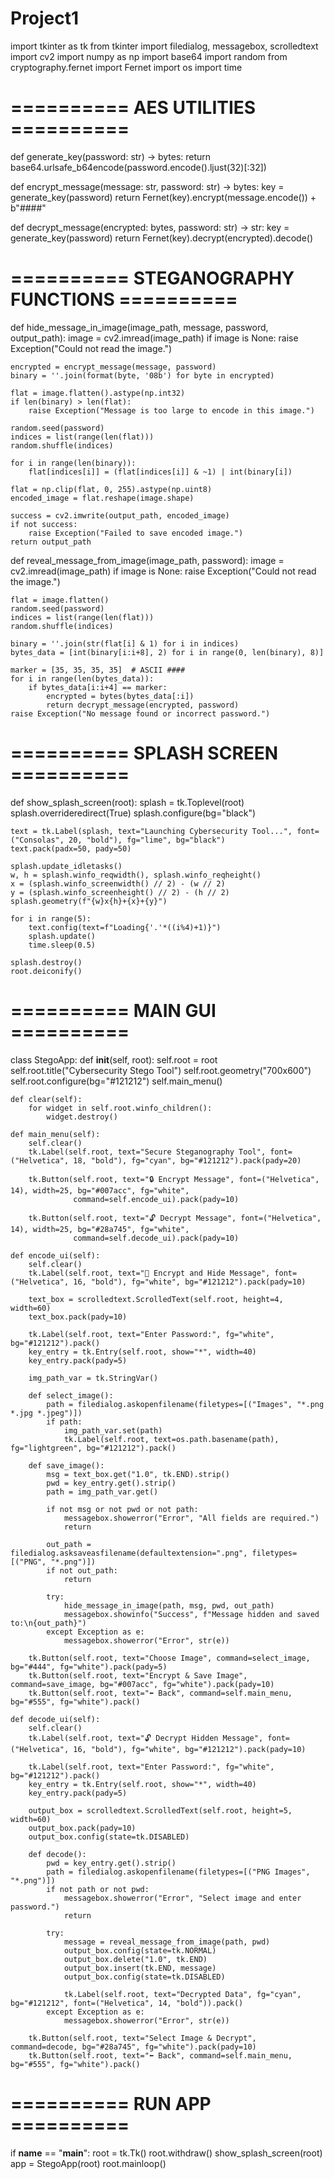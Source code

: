 # Project1
import tkinter as tk
from tkinter import filedialog, messagebox, scrolledtext
import cv2
import numpy as np
import base64
import random
from cryptography.fernet import Fernet
import os
import time

# ========== AES UTILITIES ==========
def generate_key(password: str) -> bytes:
    return base64.urlsafe_b64encode(password.encode().ljust(32)[:32])

def encrypt_message(message: str, password: str) -> bytes:
    key = generate_key(password)
    return Fernet(key).encrypt(message.encode()) + b"####"

def decrypt_message(encrypted: bytes, password: str) -> str:
    key = generate_key(password)
    return Fernet(key).decrypt(encrypted).decode()

# ========== STEGANOGRAPHY FUNCTIONS ==========
def hide_message_in_image(image_path, message, password, output_path):
    image = cv2.imread(image_path)
    if image is None:
        raise Exception("Could not read the image.")

    encrypted = encrypt_message(message, password)
    binary = ''.join(format(byte, '08b') for byte in encrypted)

    flat = image.flatten().astype(np.int32)
    if len(binary) > len(flat):
        raise Exception("Message is too large to encode in this image.")

    random.seed(password)
    indices = list(range(len(flat)))
    random.shuffle(indices)

    for i in range(len(binary)):
        flat[indices[i]] = (flat[indices[i]] & ~1) | int(binary[i])

    flat = np.clip(flat, 0, 255).astype(np.uint8)
    encoded_image = flat.reshape(image.shape)

    success = cv2.imwrite(output_path, encoded_image)
    if not success:
        raise Exception("Failed to save encoded image.")
    return output_path

def reveal_message_from_image(image_path, password):
    image = cv2.imread(image_path)
    if image is None:
        raise Exception("Could not read the image.")

    flat = image.flatten()
    random.seed(password)
    indices = list(range(len(flat)))
    random.shuffle(indices)

    binary = ''.join(str(flat[i] & 1) for i in indices)
    bytes_data = [int(binary[i:i+8], 2) for i in range(0, len(binary), 8)]

    marker = [35, 35, 35, 35]  # ASCII ####
    for i in range(len(bytes_data)):
        if bytes_data[i:i+4] == marker:
            encrypted = bytes(bytes_data[:i])
            return decrypt_message(encrypted, password)
    raise Exception("No message found or incorrect password.")

# ========== SPLASH SCREEN ==========
def show_splash_screen(root):
    splash = tk.Toplevel(root)
    splash.overrideredirect(True)
    splash.configure(bg="black")

    text = tk.Label(splash, text="Launching Cybersecurity Tool...", font=("Consolas", 20, "bold"), fg="lime", bg="black")
    text.pack(padx=50, pady=50)

    splash.update_idletasks()
    w, h = splash.winfo_reqwidth(), splash.winfo_reqheight()
    x = (splash.winfo_screenwidth() // 2) - (w // 2)
    y = (splash.winfo_screenheight() // 2) - (h // 2)
    splash.geometry(f"{w}x{h}+{x}+{y}")

    for i in range(5):
        text.config(text=f"Loading{'.'*((i%4)+1)}")
        splash.update()
        time.sleep(0.5)

    splash.destroy()
    root.deiconify()

# ========== MAIN GUI ==========
class StegoApp:
    def __init__(self, root):
        self.root = root
        self.root.title("Cybersecurity Stego Tool")
        self.root.geometry("700x600")
        self.root.configure(bg="#121212")
        self.main_menu()

    def clear(self):
        for widget in self.root.winfo_children():
            widget.destroy()

    def main_menu(self):
        self.clear()
        tk.Label(self.root, text="Secure Steganography Tool", font=("Helvetica", 18, "bold"), fg="cyan", bg="#121212").pack(pady=20)

        tk.Button(self.root, text="🔒 Encrypt Message", font=("Helvetica", 14), width=25, bg="#007acc", fg="white",
                  command=self.encode_ui).pack(pady=10)

        tk.Button(self.root, text="🔓 Decrypt Message", font=("Helvetica", 14), width=25, bg="#28a745", fg="white",
                  command=self.decode_ui).pack(pady=10)

    def encode_ui(self):
        self.clear()
        tk.Label(self.root, text="🔐 Encrypt and Hide Message", font=("Helvetica", 16, "bold"), fg="white", bg="#121212").pack(pady=10)

        text_box = scrolledtext.ScrolledText(self.root, height=4, width=60)
        text_box.pack(pady=10)

        tk.Label(self.root, text="Enter Password:", fg="white", bg="#121212").pack()
        key_entry = tk.Entry(self.root, show="*", width=40)
        key_entry.pack(pady=5)

        img_path_var = tk.StringVar()

        def select_image():
            path = filedialog.askopenfilename(filetypes=[("Images", "*.png *.jpg *.jpeg")])
            if path:
                img_path_var.set(path)
                tk.Label(self.root, text=os.path.basename(path), fg="lightgreen", bg="#121212").pack()

        def save_image():
            msg = text_box.get("1.0", tk.END).strip()
            pwd = key_entry.get().strip()
            path = img_path_var.get()

            if not msg or not pwd or not path:
                messagebox.showerror("Error", "All fields are required.")
                return

            out_path = filedialog.asksaveasfilename(defaultextension=".png", filetypes=[("PNG", "*.png")])
            if not out_path:
                return

            try:
                hide_message_in_image(path, msg, pwd, out_path)
                messagebox.showinfo("Success", f"Message hidden and saved to:\n{out_path}")
            except Exception as e:
                messagebox.showerror("Error", str(e))

        tk.Button(self.root, text="Choose Image", command=select_image, bg="#444", fg="white").pack(pady=5)
        tk.Button(self.root, text="Encrypt & Save Image", command=save_image, bg="#007acc", fg="white").pack(pady=10)
        tk.Button(self.root, text="⬅ Back", command=self.main_menu, bg="#555", fg="white").pack()

    def decode_ui(self):
        self.clear()
        tk.Label(self.root, text="🔓 Decrypt Hidden Message", font=("Helvetica", 16, "bold"), fg="white", bg="#121212").pack(pady=10)

        tk.Label(self.root, text="Enter Password:", fg="white", bg="#121212").pack()
        key_entry = tk.Entry(self.root, show="*", width=40)
        key_entry.pack(pady=5)

        output_box = scrolledtext.ScrolledText(self.root, height=5, width=60)
        output_box.pack(pady=10)
        output_box.config(state=tk.DISABLED)

        def decode():
            pwd = key_entry.get().strip()
            path = filedialog.askopenfilename(filetypes=[("PNG Images", "*.png")])
            if not path or not pwd:
                messagebox.showerror("Error", "Select image and enter password.")
                return

            try:
                message = reveal_message_from_image(path, pwd)
                output_box.config(state=tk.NORMAL)
                output_box.delete("1.0", tk.END)
                output_box.insert(tk.END, message)
                output_box.config(state=tk.DISABLED)

                tk.Label(self.root, text="Decrypted Data", fg="cyan", bg="#121212", font=("Helvetica", 14, "bold")).pack()
            except Exception as e:
                messagebox.showerror("Error", str(e))

        tk.Button(self.root, text="Select Image & Decrypt", command=decode, bg="#28a745", fg="white").pack(pady=10)
        tk.Button(self.root, text="⬅ Back", command=self.main_menu, bg="#555", fg="white").pack()

# ========== RUN APP ==========
if __name__ == "__main__":
    root = tk.Tk()
    root.withdraw()
    show_splash_screen(root)
    app = StegoApp(root)
    root.mainloop()
